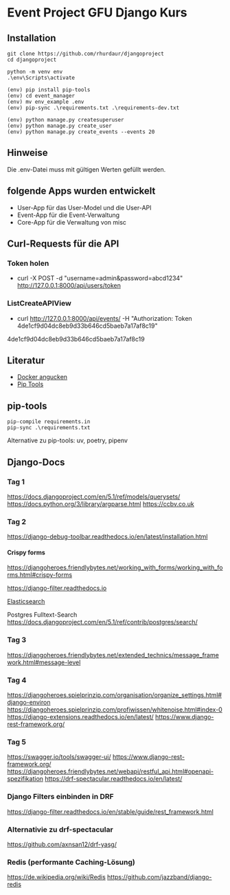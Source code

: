 # Event Project GFU Django Kurs

## Installation

    git clone https://github.com/rhurdaur/djangoproject
    cd djangoproject

    python -m venv env
    .\env\Scripts\activate

    (env) pip install pip-tools
    (env) cd event_manager
    (env) mv env_example .env
    (env) pip-sync .\requirements.txt .\requirements-dev.txt

    (env) python manage.py createsuperuser
    (env) python manage.py create_user
    (env) python manage.py create_events --events 20

## Hinweise
Die .env-Datei muss mit gültigen Werten gefüllt werden.

## folgende Apps wurden entwickelt

- User-App für das User-Model und die User-API
- Event-App für die Event-Verwaltung
- Core-App für die Verwaltung von misc

## Curl-Requests für die API

### Token holen
- curl -X POST -d "username=admin&password=abcd1234" http://127.0.0.1:8000/api/users/token

### ListCreateAPIView
- curl http://127.0.0.1:8000/api/events/ -H "Authorization: Token 4de1cf9d04dc8eb9d33b646cd5baeb7a17af8c19"


4de1cf9d04dc8eb9d33b646cd5baeb7a17af8c19

## Literatur
- [Docker angucken](https://testdriven.io/blog/dockerizing-django-with-postgres-gunicorn-and-nginx/)
- [Pip Tools](https://pip-tools.readthedocs.io/en/stable/)


## pip-tools

    pip-compile requirements.in
    pip-sync .\requirements.txt

Alternative zu pip-tools: uv, poetry, pipenv

## Django-Docs

### Tag 1

https://docs.djangoproject.com/en/5.1/ref/models/querysets/
https://docs.python.org/3/library/argparse.html
https://ccbv.co.uk


### Tag 2

https://django-debug-toolbar.readthedocs.io/en/latest/installation.html

#### Crispy forms
https://djangoheroes.friendlybytes.net/working_with_forms/working_with_forms.html#crispy-forms

https://django-filter.readthedocs.io

[Elasticsearch](https://www.elastic.co/de/elasticsearch)

Postgres Fulltext-Search
https://docs.djangoproject.com/en/5.1/ref/contrib/postgres/search/

### Tag 3

https://djangoheroes.friendlybytes.net/extended_technics/message_framework.html#message-level

### Tag 4
https://djangoheroes.spielprinzip.com/organisation/organize_settings.html#django-environ
https://djangoheroes.spielprinzip.com/profiwissen/whitenoise.html#index-0
https://django-extensions.readthedocs.io/en/latest/
https://www.django-rest-framework.org/

### Tag 5
https://swagger.io/tools/swagger-ui/
https://www.django-rest-framework.org/
https://djangoheroes.friendlybytes.net/webapi/restful_api.html#openapi-spezifikation
https://drf-spectacular.readthedocs.io/en/latest/

### Django Filters einbinden in DRF
https://django-filter.readthedocs.io/en/stable/guide/rest_framework.html

### Alternativie zu drf-spectacular
https://github.com/axnsan12/drf-yasg/

### Redis (performante Caching-Lösung)
https://de.wikipedia.org/wiki/Redis
https://github.com/jazzband/django-redis